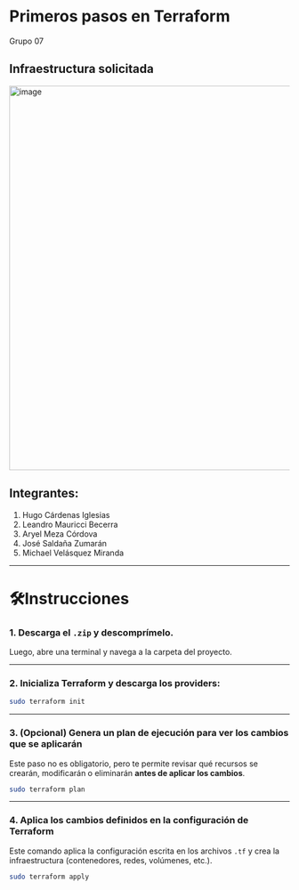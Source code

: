 # Primeros pasos en Terraform  
Grupo 07

## Infraestructura solicitada

<img width="1241" height="691" alt="image" src="https://github.com/user-attachments/assets/6fd4003f-fe07-4a4d-b2d3-cedee624e9b2" />

## Integrantes:

1. Hugo Cárdenas Iglesias  
2. Leandro Mauricci Becerra  
3. Aryel Meza Córdova  
4. José Saldaña Zumarán  
5. Michael Velásquez Miranda  

---

# 🛠Instrucciones

### 1. Descarga el `.zip` y descomprímelo.  
Luego, abre una terminal y navega a la carpeta del proyecto.

---

### 2. Inicializa Terraform y descarga los providers:

```bash
sudo terraform init
```

---

### 3. (Opcional) Genera un plan de ejecución para ver los cambios que se aplicarán

Este paso no es obligatorio, pero te permite revisar qué recursos se crearán, modificarán o eliminarán **antes de aplicar los cambios**.

```bash
sudo terraform plan
```
---

### 4. Aplica los cambios definidos en la configuración de Terraform

Este comando aplica la configuración escrita en los archivos `.tf` y crea la infraestructura (contenedores, redes, volúmenes, etc.).

```bash
sudo terraform apply
```


